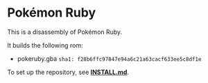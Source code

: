 # Pokémon Ruby

This is a disassembly of Pokémon Ruby.

It builds the following rom:

* pokeruby.gba `sha1: f28b6ffc97847e94a6c21a63cacf633ee5c8df1e`

To set up the repository, see [**INSTALL.md**](INSTALL.md).
